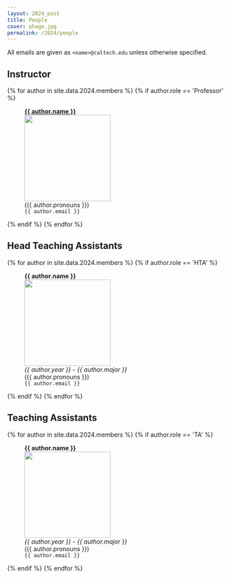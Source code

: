 ```yaml
---
layout: 2024_post
title: People
cover: phage.jpg
permalink: /2024/people
---
```


All emails are given as `<name>@caltech.edu` unless otherwise specified. 


## Instructor

{% for author in site.data.2024.members %}
{% if author.role == 'Professor' %}
<div id="im">
<figure>
<b> <a href="{{ author.link }}">{{ author.name }}</a></b><br/>
<img width='200' height='200' src="{{ site.baseurl }}/2024/assets/images/people/{{ author.image }}"><br/>
({{ author.pronouns }})<br/>
<figcaption>
<code>{{ author.email }}</code>
</figcaption>
</figure>
</div>
{% endif %}
{% endfor %}


## Head Teaching Assistants

{% for author in site.data.2024.members %}
{% if author.role == 'HTA' %}
<div id="im">
<figure>
<b> {{ author.name }} </b><br/>
<img src="{{ site.baseurl }}/2024/assets/images/people/{{ author.image }}" width="200" height="200"><br/>
<figcaption>
<i> {{ author.year }} - {{ author.major }}</i><br/>
({{ author.pronouns }})<br/>
<code>{{ author.email }}</code>
</figcaption>
</figure>
</div>
{% endif %}
{% endfor %}

## Teaching Assistants

{% for author in site.data.2024.members %}
{% if author.role == 'TA' %}
<div id="im">
<figure>
<b> {{ author.name }} </b><br/>
<img src="{{ site.baseurl }}/2024/assets/images/people/{{ author.image }}" width="200" height="200"><br/>
<figcaption>
<i> {{ author.year }} - {{ author.major }}</i><br/>
({{ author.pronouns }})<br/>
<code>{{ author.email }}</code>
</figcaption>
</figure>
</div>
{% endif %}
{% endfor %}
